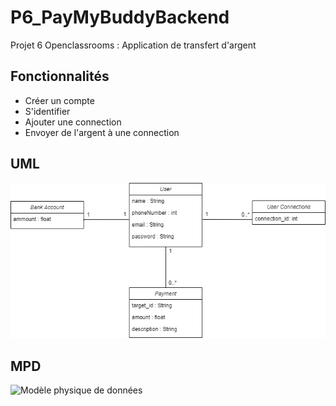 # P6_PayMyBuddyBackend
Projet 6 Openclassrooms : Application de transfert d'argent

## Fonctionnalités

- Créer un compte
- S'identifier
- Ajouter une connection
- Envoyer de l'argent à une connection

## UML

![Diagramme UML](UML_P6.png)

## MPD

![Modèle physique de données](MPD_P6.png)


